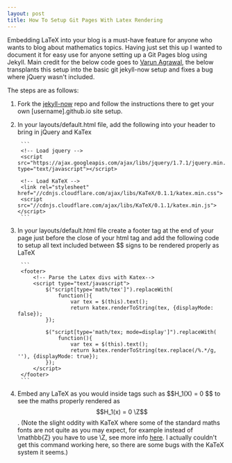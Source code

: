```yaml
---
layout: post
title: How To Setup Git Pages With Latex Rendering
---
```


Embedding LaTeX into your blog is a must-have feature for anyone who wants to blog about mathematics topics. Having just set this up I wanted to document it for easy use for anyone setting up a Git Pages blog using Jekyll. Main credit for the below code goes to [Varun Agrawal](https://varunagrawal.github.io/2018/03/27/latex-jekyll/), the below transplants this setup into the basic git jekyll-now setup and fixes a bug where jQuery wasn't included.

The steps are as follows:

1. Fork the [jekyll-now](https://github.com/barryclark/jekyll-now) repo and follow the instructions there to get your own \[username\].github.io site setup.

2. In your layouts/default.html file, add the following into your header to bring in jQuery and KaTex
    
		```
		<!-- Load jquery -->
		<script src="https://ajax.googleapis.com/ajax/libs/jquery/1.7.1/jquery.min.js" type="text/javascript"></script>

		<!-- Load KaTeX -->
		<link rel="stylesheet" href="//cdnjs.cloudflare.com/ajax/libs/KaTeX/0.1.1/katex.min.css">
		<script src="//cdnjs.cloudflare.com/ajax/libs/KaTeX/0.1.1/katex.min.js"></script>
		```
3. In your layouts/default.html file create a footer tag at the end of your page just before the close of your html tag and add the following code to setup all text included between \$\$ signs to be rendered properly as LaTeX

		```
		<footer>
			<!-- Parse the Latex divs with Katex-->
			<script type="text/javascript">
				$("script[type='math/tex']").replaceWith(
					function(){
						var tex = $(this).text();
						return katex.renderToString(tex, {displayMode: false});
				});

				$("script[type='math/tex; mode=display']").replaceWith(
					function(){
						var tex = $(this).text();
						return katex.renderToString(tex.replace(/%.*/g, ''), {displayMode: true});
				});
			</script>
		</footer>
		```
4. Embed any LaTeX as you would inside tags such as  \$\$H\_1(X) = 0 \$\$ to see the maths properly rendered as $$H_1(x) = 0 \Z$$. (Note the slight oddity with KaTeX where some of the standard maths fonts are not quite as you may expect, for example instead of \\mathbb\{Z\} you have to use \\Z, see more info [here](https://katex.org/docs/supported.html). I actually couldn't get this command working here, so there are some bugs with the KaTeX system it seems.)

